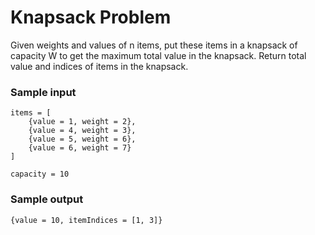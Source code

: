 # Knapsack Problem
Given weights and values of n items, put these items in a knapsack of capacity W to get the maximum total value in the knapsack.
Return total value and indices of items in the knapsack.

### Sample input
```
items = [
    {value = 1, weight = 2},
    {value = 4, weight = 3},
    {value = 5, weight = 6},
    {value = 6, weight = 7}
]

capacity = 10
```

### Sample output
```
{value = 10, itemIndices = [1, 3]}
```